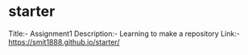 # starter
Title:- Assignment1
Description:- Learning to make a repository
Link:-https://smit1888.github.io/starter/